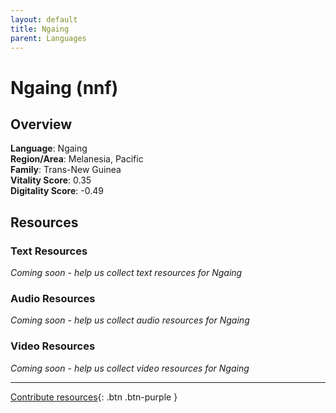 ```yaml
---
layout: default
title: Ngaing
parent: Languages
---
```


# Ngaing (nnf)

## Overview

**Language**: Ngaing  
**Region/Area**: Melanesia, Pacific  
**Family**: Trans-New Guinea  
**Vitality Score**: 0.35  
**Digitality Score**: -0.49  

## Resources

### Text Resources
*Coming soon - help us collect text resources for Ngaing*

### Audio Resources
*Coming soon - help us collect audio resources for Ngaing*

### Video Resources
*Coming soon - help us collect video resources for Ngaing*

---

[Contribute resources](https://fairtrain.github.io/){: .btn .btn-purple }
